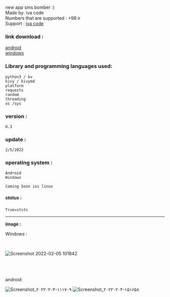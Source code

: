  new app sms bomber :) <br>
 Made by: iva code <br>
 Numbers that are supported : +98 ir <br>
 Support : <a href="https://t.me/iva_code">iva code</a> <br>
 
 
### link download :
<a href="https://s21.picofile.com/file/8447406476/apk.rar.html" target="_blank">android</a> <br>
<a href="https://s20.picofile.com/file/8447406218/main.exe.html" target="_blank">windows</a>
    
    
    
### Library and programming languages used:
    python3 / kv
    kivy / kivymd 
    platform
    requests
    random
    threading
    os /sys


### version :
    0.3


### update :
    2/5/2022

### operating system :
    Android 
    Windows
    
    Coming Soon ios linux

##### status :
    True=ststs


<hr>


<b>image :</b>


Windows :

<br>


![Screenshot 2022-02-05 101842](https://user-images.githubusercontent.com/97868503/152632477-2b7d4eff-259c-44bb-85bc-74e1407cbd2a.png)




<br>
<br>
<br>
android:

<br>

![Screenshot_۲۰۲۲۰۲۰۴-۱۱۱۷۰۹](https://user-images.githubusercontent.com/97868503/152632491-618581f1-2dd0-45c6-951c-1cf2c05af0bf.png)
![Screenshot_۲۰۲۲۰۲۰۴-۱۵۱۶۵۸](https://user-images.githubusercontent.com/97868503/152632492-28cc5d06-9c78-4038-9ccb-f37737e0f652.png)



